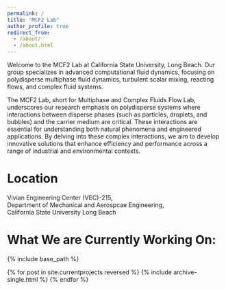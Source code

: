 ```yaml
---
permalink: /
title: "MCF2 Lab"
author_profile: true
redirect_from: 
  - /about/
  - /about.html
---
```


Welcome to the MCF2 Lab at California State University, Long Beach. Our group specializes in advanced computational fluid dynamics, focusing on polydisperse multiphase fluid dynamics, turbulent scalar mixing, reacting flows, and complex fluid systems.  

The MCF2 Lab, short for Multiphase and Complex Fluids Flow Lab, underscores our research emphasis on polydisperse systems where interactions between disperse phases (such as particles, droplets, and bubbles) and the carrier medium are critical. These interactions are essential for understanding both natural phenomena and engineered applications. By delving into these complex interactions, we aim to develop innovative solutions that enhance efficiency and performance across a range of industrial and environmental contexts.

Location
======

Vivian Engineering Center (VEC)-215,  
Department of Mechanical and Aerospcae Engineering,  
California State University Long Beach


What We are Currently Working On:
======
{% include base_path %}

{% for post in site.currentprojects reversed %}
  {% include archive-single.html %}
{% endfor %}

